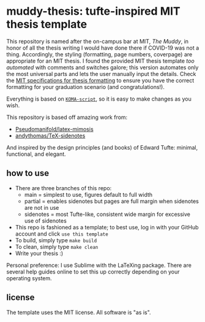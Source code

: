 # muddy-thesis: tufte-inspired MIT thesis template

This repository is named after the on-campus bar at MIT, _The Muddy_, in honor of all the thesis writing I would have done there if COVID-19 was not a thing. Accordingly, the styling (formatting, page numbers, coverpage) are appropriate for an MIT thesis. I found the provided MIT thesis template _too automated_ with comments and switches galore; this version automates only the most universal parts and lets the user manually input the details. Check the [MIT specifications for thesis formatting](https://libraries.mit.edu/distinctive-collections/thesis-specs/#format) to ensure you have the correct formatting for your graduation scenario (and congratulations!).

Everything is based on [`KOMA-script`](https://ctan.org/pkg/koma-script?lang=en), so it is easy to make changes as you wish.

This repository is based off amazing work from:
- [Pseudomanifold/latex-mimosis](https://github.com/Pseudomanifold/latex-mimosis)
- [andythomas/TeX-sidenotes](https://github.com/andythomas/TeX-sidenotes)

And inspired by the design principles (and books) of Edward Tufte: minimal, functional, and elegant.

## how to use
- There are three branches of this repo:
  - main = simplest to use, figures default to full width
  - partial = enables sidenotes but pages are full margin when sidenotes are not in use
  - sidenotes = most Tufte-like, consistent wide margin for excessive use of sidenotes
- This repo is fashioned as a template; to best use, log in with your GitHub account and click `use this template`
- To build, simply type `make build`
- To clean, simply type `make clean`
- Write your thesis :)

Personal preference: I use Sublime with the LaTeXing package. There are several help guides online to set this up correctly depending on your operating system.

## license

The template uses the MIT license. All software is "as is".
